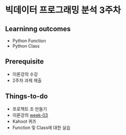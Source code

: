 # 빅데이터 프로그래밍 분석 3주차

## Learninng outcomes
- Python Function
- Python Class


## Prerequisite
- 이론강의 수강
- 2주차 과제 제출


## Things-to-do
- 프로젝트 조 만들기
- 이론강의 [week-03](https://github.com/yonsei-gsi-bigdata-2020-fall/Main/blob/master/lecture/week-03/week-03.pdf)
- Kahoot 퀴즈
- Function 및 Class에 대한 실습
